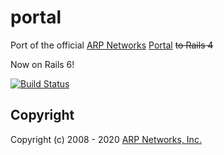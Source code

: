 # portal
Port of the official [ARP Networks](https://arpnetworks.com) [Portal](https://portal.arpnetworks.com) ~~to Rails 4~~

Now on Rails 6!

[![Build Status](https://travis-ci.org/arpnetworks/portal.svg?branch=master)](https://travis-ci.org/arpnetworks/portal)

Copyright
---------

Copyright (c) 2008 - 2020 [ARP Networks, Inc.](https://arpnetworks.com)

